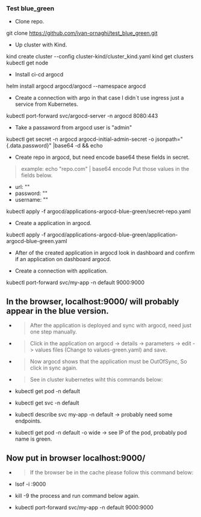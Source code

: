 ### Test blue_green ###

- Clone repo.

git clone https://github.com/ivan-ornaghi/test_blue_green.git

- Up cluster with Kind.

kind create cluster --config cluster-kind/cluster_kind.yaml
kind get clusters
kubectl get node

- Install ci-cd argocd

helm install argocd argocd/argocd --namespace argocd

- Create a connection with argo in that case I didn´t use ingress just a service from Kubernetes.

kubectl port-forward svc/argocd-server -n argocd 8080:443

- Take a passaword from argocd user is "admin"

kubectl get secret -n argocd argocd-initial-admin-secret -o jsonpath="{.data.password}" |base64 -d && echo

- Create repo in argocd, but need encode base64 these fields in secret.

> example: echo "repo.com" | base64 encode
  Put those values in the fields below.

  - url: ""
  - password: ""
  - username: ""

kubectl apply -f argocd/applications-argocd-blue-green/secret-repo.yaml

- Create a application in argocd.

kubectl apply -f argocd/applications-argocd-blue-green/application-argocd-blue-green.yaml

- After of the created application in argocd look in dashboard and confirm if an application on dashboard argocd.

- Create a connection with application.

kubectl port-forward svc/my-app -n default 9000:9000

## In the browser, localhost:9000/ will probably appear in the blue version. ##

- > After the application is deployed and sync with argocd, need just one step manually.
- > Click in the application on argocd -> details -> parameters -> edit -> values files (Change to values-green.yaml) and save.
- > Now argocd shows that the application must be OutOfSync, So click in sync again.
- > See in cluster kubernetes wiht this commands below:

- kubectl get pod -n default 
- kubectl get svc -n default
- kubectl describe svc my-app -n default -> probably need some endpoints.
- kubectl get pod -n default -o wide -> see IP of the pod, probably pod name is green.

## Now put in browser localhost:9000/

- > If the browser be in the cache please follow this command below:

- lsof -i :9000
- kill -9 the process and run command below again.
- kubectl port-forward svc/my-app -n default 9000:9000
